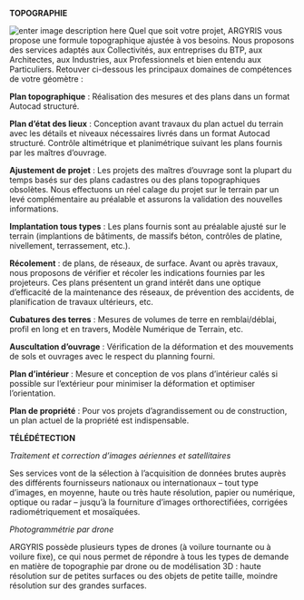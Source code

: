 **TOPOGRAPHIE**

![enter image description here](https://lh3.googleusercontent.com/qTWmPX7R-hUq3qOyER-3Bk2lCxEL9AYSiTQhkYpUo3Emv_gVzSUc2InC5DctF37ijH-NoLcksDNx)
Quel que soit votre projet, ARGYRIS vous propose une formule topographique ajustée à vos besoins. Nous proposons des services adaptés aux Collectivités, aux entreprises du BTP, aux Architectes, aux Industries, aux Professionnels et bien entendu aux Particuliers. Retouver ci-dessous les principaux domaines de compétences de votre géomètre :

**Plan topographique** :  Réalisation des mesures et des plans dans un format Autocad structuré.

**Plan d’état des lieux** :  Conception avant travaux du plan actuel du terrain avec les détails et niveaux nécessaires livrés dans un format Autocad structuré. Contrôle altimétrique et planimétrique suivant les plans fournis par les maîtres d’ouvrage.

**Ajustement de projet** :  Les projets des maîtres d’ouvrage sont la plupart du temps basés sur des plans cadastres ou des plans topographiques obsolètes. Nous effectuons un réel calage du projet sur le terrain par un levé complémentaire au préalable et assurons la validation des nouvelles informations.

**Implantation tous types** :  Les plans fournis sont au préalable ajusté sur le terrain (implantions de bâtiments, de massifs béton, contrôles de platine, nivellement, terrassement, etc.).

**Récolement** : de plans, de réseaux, de surface. Avant ou après travaux, nous proposons de vérifier et récoler les indications fournies par les projeteurs. Ces plans présentent un grand intérêt dans une optique d’efficacité de la maintenance des réseaux, de prévention des accidents, de planification de travaux ultérieurs, etc.

**Cubatures des terres** :  Mesures de volumes de terre en remblai/déblai, profil en long et en travers, Modèle Numérique de Terrain, etc.

**Auscultation d’ouvrage** :  Vérification de la déformation et des mouvements de sols et ouvrages avec le respect du planning fourni.

**Plan d’intérieur** : Mesure et conception de vos plans d’intérieur calés si possible sur l’extérieur pour minimiser la déformation et optimiser l’orientation.

**Plan de propriété** :  Pour vos projets d’agrandissement ou de construction, un plan actuel de la propriété est indispensable.



**TÉLÉDÉTECTION**


_Traitement et correction d’images aériennes et satellitaires_

Ses services vont de la sélection à l’acquisition de données brutes auprès des différents fournisseurs nationaux ou internationaux – tout type d’images, en moyenne, haute ou très haute résolution, papier ou numérique, optique ou radar – jusqu’à la fourniture d’images orthorectifiées, corrigées radiométriquement et mosaïquées.

_Photogrammétrie par drone_

ARGYRIS possède plusieurs types de drones (à voilure tournante ou à voilure fixe), ce qui nous permet de répondre à tous les types de demande en matière de topographie par drone ou de modélisation 3D : haute résolution sur de petites surfaces ou des objets de petite taille, moindre résolution sur des grandes surfaces.
<!--stackedit_data:
eyJoaXN0b3J5IjpbMTExNzEyNTgsLTEyODA3MjI5ODIsMTg1OT
EzOTc3OCw3NDczNjI4MjgsMTg5Nzc0MjUyNSwxNjU2MTAwODkw
XX0=
-->